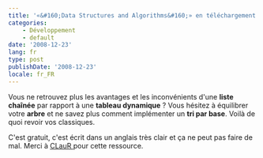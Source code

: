 ```yaml
---
title: '«&#160;Data Structures and Algorithms&#160;» en téléchargement gratuit'
categories:
    - Développement
    - default
date: '2008-12-23'
lang: fr
type: post
publishDate: '2008-12-23'
locale: fr_FR
---
```


Vous ne retrouvez plus les avantages et les inconvénients d'une **liste chaînée** par rapport à une **tableau dynamique**&nbsp;? Vous hésitez à équilibrer votre **arbre** et ne savez plus comment implémenter un **tri par base**. Voilà de quoi revoir vos classiques.

<!-- more -->

C'est gratuit, c'est écrit dans un anglais très clair et ça ne peut pas faire de mal. Merci à [CLauR ](http://blogs.msdn.com/b/clauer/archive/2008/12/22/d-couvrir-ou-r-viser-les-classiques-le-livre-gratuit-data-structures-and-algorithms.aspx)pour cette ressource.